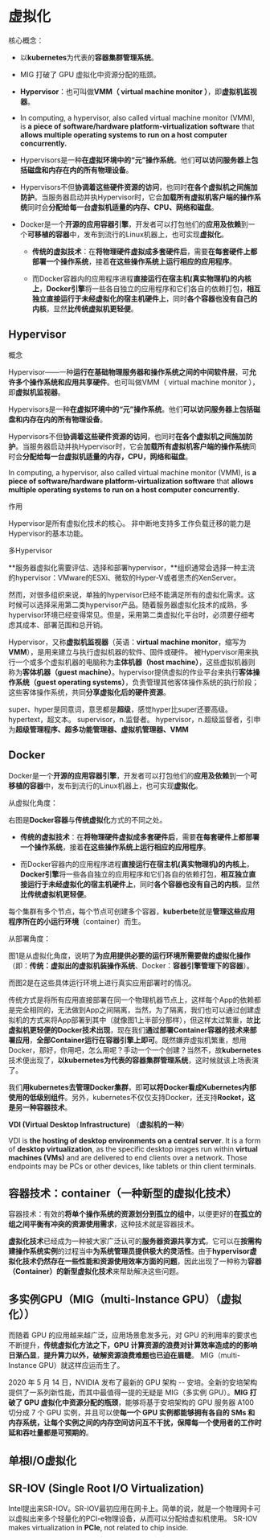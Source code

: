 # 虚拟化

核心概念：

* 以**kubernetes**为代表的**容器集群管理系统**。
* MIG 打破了 GPU 虚拟化中资源分配的瓶颈。
* **Hypervisor**：也可叫做**VMM（ virtual machine monitor ）**，即**虚拟机监视器**。
* In computing, a hypervisor, also called virtual machine monitor (VMM), is **a piece of software/hardware platform-virtualization software** that **allows multiple operating systems to run on a host computer concurrently.**
* Hypervisors是一种**在虚拟环境中的“元”操作系统**。他们**可以访问服务器上包括磁盘和内存在内的所有物理设备**。
* Hypervisors不但**协调着这些硬件资源的访问**，也同时**在各个虚拟机之间施加防护**。当服务器启动并执Hypervisor时，它会**加载所有虚拟机客户端的操作系统**同时会**分配给每一台虚拟机适量的内存、CPU、网络和磁盘**。

* Docker是一个**开源的应用容器引擎**，开发者可以打包他们的**应用及依赖**到一个**可移植的容器**中，发布到流行的Linux机器上，也可实现**虚拟化**。

  * **传统的虚拟技术**：在**将物理硬件虚拟成多套硬件后**，需要**在每套硬件上都部署一个操作系统**，接着**在这些操作系统上运行相应的应用程序**。

  * 而Docker容器内的应用程序进程**直接运行在宿主机(真实物理机)的内核上**，**Docker引擎**将一些各自独立的应用程序和它们各自的依赖打包，**相互独立直接运行于未经虚拟化的宿主机硬件上**，同时**各个容器也没有自己的内核**，显然**比传统虚拟机更轻便**。

## Hypervisor

概念

Hypervisor——一种**运行在基础物理服务器和操作系统之间的中间软件层**，可**允许多个操作系统和应用共享硬件**。也可叫做VMM（ virtual machine monitor ），即**虚拟机监视器**。

Hypervisors是一种**在虚拟环境中的“元”操作系统**。他们**可以访问服务器上包括磁盘和内存在内的所有物理设备**。

Hypervisors不但**协调着这些硬件资源的访问**，也同时**在各个虚拟机之间施加防护**。当服务器启动并执Hypervisor时，它会**加载所有虚拟机客户端的操作系统**同时会**分配给每一台虚拟机适量的内存，CPU，网络和磁盘**。

In computing, a hypervisor, also called virtual machine monitor (VMM), is **a piece of software/hardware platform-virtualization software** that **allows multiple operating systems to run on a host computer concurrently.**

作用

Hypervisor是所有虚拟化技术的核心。 非中断地支持多工作负载迁移的能力是Hypervisor的基本功能。

多Hypervisor 

**服务器虚拟化需要评估、选择和部署hypervisor，**组织通常会选择一种主流的hypervisor：VMware的ESXi、微软的Hyper-V或者思杰的XenServer。

然而，对很多组织来说，单独的hypervisor已经不能满足所有的虚拟化需求。这时候可以选择采用第二类hypervisor产品。随着服务器虚拟化技术的成熟，多hypervisor环境已经变得常见。但是，采用第二类虚拟化平台时，必须要仔细考虑其成本、部署范围和总开销。 

Hypervisor，又称**虚拟机监视器**（英语：**virtual machine monitor**，缩写为 **VMM**），是用来建立与执行虚拟机器的软件、固件或硬件。
被Hypervisor用来执行一个或多个虚拟机器的电脑称为**主体机器（host machine）**，这些虚拟机器则称为**客体机器（guest machine）**。hypervisor提供虚拟的作业平台来执行**客体操作系统（guest operating systems）**，负责管理其他客体操作系统的执行阶段；这些客体操作系统，共同**分享虚拟化后的硬件资源**。

super、hyper是同意词，意思都是**超级**，感觉hyper比super还要高级。
hypertext，超文本。    supervisor，n.监督者。
hypervisor，n.超级监督者，引申为**超级管理程序、超多功能管理器、虚拟机管理器、VMM**



## Docker

Docker是一个**开源的应用容器引擎**，开发者可以打包他们的**应用及依赖**到一个**可移植的容器**中，发布到流行的Linux机器上，也可实现**虚拟化**。

从虚拟化角度：

右图是**Docker容器**与**传统虚拟化**方式的不同之处。

* **传统的虚拟技术**：在**将物理硬件虚拟成多套硬件后**，需要**在每套硬件上都部署一个操作系统**，接着**在这些操作系统上运行相应的应用程序**。

* 而Docker容器内的应用程序进程**直接运行在宿主机(真实物理机)的内核上**，**Docker引擎**将一些各自独立的应用程序和它们各自的依赖打包，**相互独立直接运行于未经虚拟化的宿主机硬件上**，同时**各个容器也没有自己的内核**，显然**比传统虚拟机更轻便**。

每个集群有多个节点，每个节点可创建多个容器，**kuberbete**就是**管理这些应用程序所在的小运行环境**（container）而生。

从部署角度：

图1是从虚拟化角度，说明了**为应用提供必要的运行环境所需要做的虚拟化操作**（即：**传统：虚拟出的虚拟机装操作系统**、Docker：**容器引擎管理下的容器**）。

而图2是在这些具体运行环境上进行真实应用部署时的情况。

传统方式是将所有应用直接部署在同一个物理机器节点上，这样每个App的依赖都是完全相同的，无法做到App之间隔离，当然，为了隔离，我们也可以通过创建虚拟机的方式来将App部署到其中（就像图1上半部分那样），但这样太过繁重，故**比虚拟机更轻便的Docker技术出现**，现在我们**通过部署Container容器的技术来部署应用**，**全部Container运行在容器引擎上即可**。既然嫌弃虚拟机繁重，想用Docker，那好，你用吧，怎么用呢？手动一个一个创建？当然不，故**kubernetes**技术便出现了，**以kubernetes为代表的容器集群管理系统**，这时候就该上场表演了。

我们**用kubernetes去管理Docker集群**，即**可以将Docker看成Kubernetes内部使用的低级别组件**。另外，kubernetes不仅仅支持Docker，还支持**Rocket，这是另一种容器技术**。

**VDI (Virtual Desktop Infrastructure)** （**虚拟机的一种**）

VDI is **the hosting of desktop environments on a central server**. It is a form of **desktop virtualization**, as the specific desktop images run within **virtual machines (VMs)** and are delivered to end clients over a network. Those endpoints may be PCs or other devices, like tablets or thin client terminals.



## 容器技术：container（一种新型的虚拟化技术）

容器技术：有效的**将单个操作系统的资源划分到孤立的组中**，以便更好的**在孤立的组之间平衡有冲突的资源使用需求**，这种技术就是容器技术。

**虚拟化技术**已经成为一种被大家广泛认可的**服务器资源共享方式**，它可以在**按需构建操作系统实例**的过程当中**为系统管理员提供极大的灵活性**。由于**hypervisor虚拟化技术仍然存在一些性能和资源使用效率方面的问题**，因此出现了一种称为**容器（Container）的新型虚拟化技术**来帮助解决这些问题。



## 多实例GPU（MIG（multi-Instance GPU）（虚拟化））

而随着 GPU 的应用越来越广泛，应用场景愈发多元，对 GPU 的利用率的要求也不断提升，**传统虚拟化方法之下，GPU 计算资源的浪费对计算效率造成的的影响日渐凸显**，**提升算力以外，破解资源浪费难题也已迫在眉睫**。
MIG（multi-Instance GPU）就这样应运而生了。

2020 年 5 月 14 日，NVIDIA 发布了最新的 GPU 架构 -- 安培。全新的安培架构提供了一系列新性能，而其中最值得一提的无疑是 MIG（多实例 GPU）。**MIG 打破了 GPU 虚拟化中资源分配的瓶颈**，能够将基于安培架构的 GPU 服务器 A100 切分成 7 个 GPU 实例，并且可以使**每一个 GPU 实例都能够拥有各自的 SMs 和内存系统，让每个实例之间的内存空间访问互不干扰，保障每一个使用者的工作时延和吞吐量都是可预期的**。



## 单根I/O虚拟化 

## SR-IOV (Single Root I/O Virtualization)

Intel提出来SR-IOV。SR-IOV最初应用在网卡上。简单的说，就是一个物理网卡可以虚拟出来多个轻量化的PCI-e物理设备，从而可以分配给虚拟机使用。
SR-IOV makes virtualization in **PCIe**, not related to chip inside.
